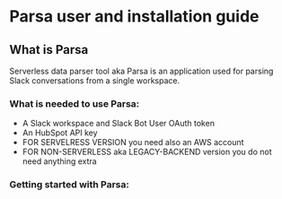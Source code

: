 # Parsa user and installation guide  

## What is Parsa  
Serverless data parser tool aka Parsa is an application used for parsing Slack conversations from a single workspace.

### What is needed to use Parsa:  
- A Slack workspace and Slack Bot User OAuth token
- An HubSpot API key
- FOR SERVELRESS VERSION you need also an AWS account
- FOR NON-SERVERLESS aka LEGACY-BACKEND version you do not need anything extra

### Getting started with Parsa: 
